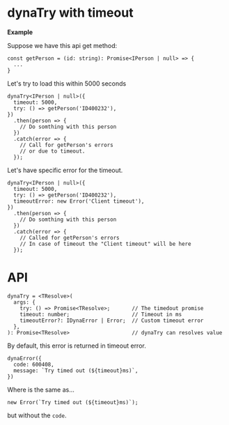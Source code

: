 # dynaTry with timeout

**Example**

Suppose we have this api get method:
```
const getPerson = (id: string): Promise<IPerson | null> => {
  ...
}
```

Let's try to load this within 5000 seconds

```
dynaTry<IPerson | null>({
  timeout: 5000,
  try: () => getPerson('ID400232'),
})
  .then(person => {
    // Do somthing with this person
  })
  .catch(error => {
    // Call for getPerson's errors
    // or due to timeout.
  });
```

Let's have specific error for the timeout.

```
dynaTry<IPerson | null>({
  timeout: 5000,
  try: () => getPerson('ID400232'),
  timeoutError: new Error('Client timeout'),
})
  .then(person => {
    // Do somthing with this person
  })
  .catch(error => {
    // Called for getPerson's errors
    // In case of timeout the "Client timeout" will be here
  });
```

# API

```
dynaTry = <TResolve>(
  args: {
    try: () => Promise<TResolve>;       // The timedout promise
    timeout: number;                    // Timeout in ms
    timeoutError?: IDynaError | Error;  // Custom timeout error
  },
): Promise<TResolve>                    // dynaTry can resolves value
```

By default, this error is returned in timeout error.

```
dynaError({
  code: 600408,
  message: `Try timed out (${timeout}ms)`,
})
```

Where is the same as...
```
new Error(`Try timed out (${timeout}ms)`);
```
but without the `code`.

